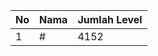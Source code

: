 | No | Nama            | Jumlah Level |
|----|-----------------|--------------|
| 1  | #    |    4152        |
